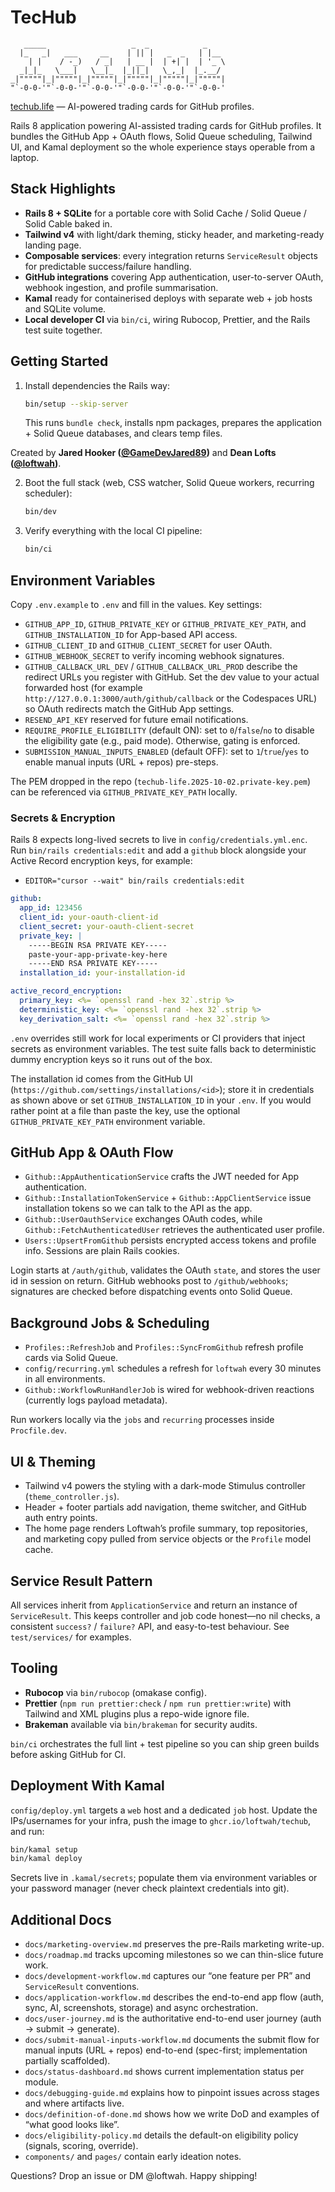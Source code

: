 # TecHub

```
   _____                   _  _            _
  |_   _|   ___     __    | || |   _  _   | |__
    | |    / -_)   / _|   | __ |  | +| |  | '_ \
  _|_|_   \___|   \__|_  |_||_|   \_,_|  |_.__/
_|"""""|_|"""""|_|"""""|_|"""""|_|"""""|_|"""""|
"`-0-0-'"`-0-0-'"`-0-0-'"`-0-0-'"`-0-0-'"`-0-0-'
```

[techub.life](https://techub.life) — AI-powered trading cards for GitHub profiles.

Rails 8 application powering AI-assisted trading cards for GitHub profiles. It bundles the GitHub
App + OAuth flows, Solid Queue scheduling, Tailwind UI, and Kamal deployment so the whole experience
stays operable from a laptop.

## Stack Highlights

- **Rails 8 + SQLite** for a portable core with Solid Cache / Solid Queue / Solid Cable baked in.
- **Tailwind v4** with light/dark theming, sticky header, and marketing-ready landing page.
- **Composable services**: every integration returns `ServiceResult` objects for predictable
  success/failure handling.
- **GitHub integrations** covering App authentication, user-to-server OAuth, webhook ingestion, and
  profile summarisation.
- **Kamal** ready for containerised deploys with separate web + job hosts and SQLite volume.
- **Local developer CI** via `bin/ci`, wiring Rubocop, Prettier, and the Rails test suite together.

## Getting Started

1. Install dependencies the Rails way:

   ```bash
   bin/setup --skip-server
   ```

   This runs `bundle check`, installs npm packages, prepares the application + Solid Queue
   databases, and clears temp files.

Created by **Jared Hooker ([@GameDevJared89](https://x.com/GameDevJared89))** and **Dean Lofts
([@loftwah](https://x.com/loftwah))**.

2. Boot the full stack (web, CSS watcher, Solid Queue workers, recurring scheduler):

   ```bash
   bin/dev
   ```

3. Verify everything with the local CI pipeline:
   ```bash
   bin/ci
   ```

## Environment Variables

Copy `.env.example` to `.env` and fill in the values. Key settings:

- `GITHUB_APP_ID`, `GITHUB_PRIVATE_KEY` or `GITHUB_PRIVATE_KEY_PATH`, and `GITHUB_INSTALLATION_ID`
  for App-based API access.
- `GITHUB_CLIENT_ID` and `GITHUB_CLIENT_SECRET` for user OAuth.
- `GITHUB_WEBHOOK_SECRET` to verify incoming webhook signatures.
- `GITHUB_CALLBACK_URL_DEV` / `GITHUB_CALLBACK_URL_PROD` describe the redirect URLs you register
  with GitHub. Set the dev value to your actual forwarded host (for example
  `http://127.0.0.1:3000/auth/github/callback` or the Codespaces URL) so OAuth redirects match the
  GitHub App settings.
- `RESEND_API_KEY` reserved for future email notifications.
- `REQUIRE_PROFILE_ELIGIBILITY` (default ON): set to `0`/`false`/`no` to disable the eligibility
  gate (e.g., paid mode). Otherwise, gating is enforced.
- `SUBMISSION_MANUAL_INPUTS_ENABLED` (default OFF): set to `1`/`true`/`yes` to enable manual inputs
  (URL + repos) pre-steps.

The PEM dropped in the repo (`techub-life.2025-10-02.private-key.pem`) can be referenced via
`GITHUB_PRIVATE_KEY_PATH` locally.

### Secrets & Encryption

Rails 8 expects long-lived secrets to live in `config/credentials.yml.enc`. Run
`bin/rails credentials:edit` and add a `github` block alongside your Active Record encryption keys,
for example:

- `EDITOR="cursor --wait" bin/rails credentials:edit`

```yaml
github:
  app_id: 123456
  client_id: your-oauth-client-id
  client_secret: your-oauth-client-secret
  private_key: |
    -----BEGIN RSA PRIVATE KEY-----
    paste-your-app-private-key-here
    -----END RSA PRIVATE KEY-----
  installation_id: your-installation-id

active_record_encryption:
  primary_key: <%= `openssl rand -hex 32`.strip %>
  deterministic_key: <%= `openssl rand -hex 32`.strip %>
  key_derivation_salt: <%= `openssl rand -hex 32`.strip %>
```

`.env` overrides still work for local experiments or CI providers that inject secrets as environment
variables. The test suite falls back to deterministic dummy encryption keys so it runs out of the
box.

The installation id comes from the GitHub UI (`https://github.com/settings/installations/<id>`);
store it in credentials as shown above or set `GITHUB_INSTALLATION_ID` in your `.env`. If you would
rather point at a file than paste the key, use the optional `GITHUB_PRIVATE_KEY_PATH` environment
variable.

## GitHub App & OAuth Flow

- `Github::AppAuthenticationService` crafts the JWT needed for App authentication.
- `Github::InstallationTokenService` + `Github::AppClientService` issue installation tokens so we
  can talk to the API as the app.
- `Github::UserOauthService` exchanges OAuth codes, while `Github::FetchAuthenticatedUser` retrieves
  the authenticated user profile.
- `Users::UpsertFromGithub` persists encrypted access tokens and profile info. Sessions are plain
  Rails cookies.

Login starts at `/auth/github`, validates the OAuth `state`, and stores the user id in session on
return. GitHub webhooks post to `/github/webhooks`; signatures are checked before dispatching events
onto Solid Queue.

## Background Jobs & Scheduling

- `Profiles::RefreshJob` and `Profiles::SyncFromGithub` refresh profile cards via Solid Queue.
- `config/recurring.yml` schedules a refresh for `loftwah` every 30 minutes in all environments.
- `Github::WorkflowRunHandlerJob` is wired for webhook-driven reactions (currently logs payload
  metadata).

Run workers locally via the `jobs` and `recurring` processes inside `Procfile.dev`.

## UI & Theming

- Tailwind v4 powers the styling with a dark-mode Stimulus controller (`theme_controller.js`).
- Header + footer partials add navigation, theme switcher, and GitHub auth entry points.
- The home page renders Loftwah’s profile summary, top repositories, and marketing copy pulled from
  service objects or the `Profile` model cache.

## Service Result Pattern

All services inherit from `ApplicationService` and return an instance of `ServiceResult`. This keeps
controller and job code honest—no nil checks, a consistent `success?` / `failure?` API, and
easy-to-test behaviour. See `test/services/` for examples.

## Tooling

- **Rubocop** via `bin/rubocop` (omakase config).
- **Prettier** (`npm run prettier:check` / `npm run prettier:write`) with Tailwind and XML plugins
  plus a repo-wide ignore file.
- **Brakeman** available via `bin/brakeman` for security audits.

`bin/ci` orchestrates the full lint + test pipeline so you can ship green builds before asking
GitHub for CI.

## Deployment With Kamal

`config/deploy.yml` targets a `web` host and a dedicated `job` host. Update the IPs/usernames for
your infra, push the image to `ghcr.io/loftwah/techub`, and run:

```bash
bin/kamal setup
bin/kamal deploy
```

Secrets live in `.kamal/secrets`; populate them via environment variables or your password manager
(never check plaintext credentials into git).

## Additional Docs

- `docs/marketing-overview.md` preserves the pre-Rails marketing write-up.
- `docs/roadmap.md` tracks upcoming milestones so we can thin-slice future work.
- `docs/development-workflow.md` captures our “one feature per PR” and `ServiceResult` conventions.
- `docs/application-workflow.md` describes the end-to-end app flow (auth, sync, AI, screenshots,
  storage) and async orchestration.
- `docs/user-journey.md` is the authoritative end-to-end user journey (auth → submit → generate).
- `docs/submit-manual-inputs-workflow.md` documents the submit flow for manual inputs (URL + repos)
  end-to-end (spec-first; implementation partially scaffolded).
- `docs/status-dashboard.md` shows current implementation status per module.
- `docs/debugging-guide.md` explains how to pinpoint issues across stages and where artifacts live.
- `docs/definition-of-done.md` shows how we write DoD and examples of “what good looks like”.
- `docs/eligibility-policy.md` details the default-on eligibility policy (signals, scoring,
  override).
- `components/` and `pages/` contain early ideation notes.

Questions? Drop an issue or DM @loftwah. Happy shipping!
